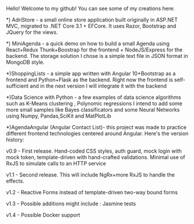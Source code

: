 Hello! Welcome to my github! You can see some of my creations here:

*) AdriStore - a small online store application built originally in ASP.NET MVC, migrated to .NET Core 3.1 + EFCore. It uses Razor, Bootstrap and JQuery for the views.

*) MiniAgenda - a quick demo on how to build a small Agenda using React+Redux Thunk+Boostrap for the frontend + NodeJS/Express for the backend. 
The storage solution I chose is a simple text file in JSON format in MongoDB style.

*)ShoppingLists - a simple app written with Angular 10+Bootstrap as a frontend and Python+Flask as the backend. Right now the frontend is self-sufficient and in the next version I will integrate it with the backend

*)Data Science with Python - a few examples of data science algorithms such as K-Means clustering , Polynomic regressions
I intend to add some more small samples like Bayes classificators and some Neural Networks using Numpy, Pandas,SciKit and MatPlotLib

*)AgendaAngular (Angular Contact List)- this project was made to practice different frontend technologies centered around Angular. Here's the version history:

v0.9 - First release. Hand-coded CSS styles, auth guard, mock login with mock token, template-driven with hand-crafted validations. 
Minimal use of RxJS to simulate calls to an HTTP service

v1.1 - Second release. This will include NgRx+more RxJS to handle the effects.

v1.2 - Reactive Forms instead of template-driven two-way bound forms

v1.3 - Possible additions might include : Jasmine tests

v1.4 - Possible Docker support
